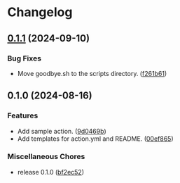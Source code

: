 # Changelog

## [0.1.1](https://github.com/ryohidaka/composite-action-template/compare/v0.1.0...v0.1.1) (2024-09-10)


### Bug Fixes

* Move goodbye.sh to the scripts directory. ([f261b61](https://github.com/ryohidaka/composite-action-template/commit/f261b61ae16f0441ce36ef170807d5018cb0a6c1))

## 0.1.0 (2024-08-16)


### Features

* Add sample action. ([9d0469b](https://github.com/ryohidaka/composite-action-template/commit/9d0469b2d00bfc11adebe94b26ec8953c618a388))
* Add templates for action.yml and README. ([00ef865](https://github.com/ryohidaka/composite-action-template/commit/00ef865db2b38c732974b24427457c33f1c30656))


### Miscellaneous Chores

* release 0.1.0 ([bf2ec52](https://github.com/ryohidaka/composite-action-template/commit/bf2ec522ae13bc357798dccb32532f68523e1149))
